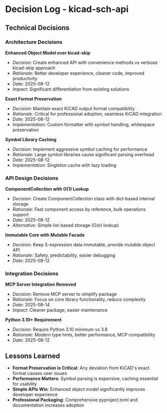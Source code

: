 # Decision Log - kicad-sch-api

## Technical Decisions

### Architecture Decisions

**Enhanced Object Model over kicad-skip**
- *Decision*: Create enhanced API with convenience methods vs verbose kicad-skip approach
- *Rationale*: Better developer experience, cleaner code, improved productivity
- *Date*: 2025-08-12
- *Impact*: Significant differentiation from existing solutions

**Exact Format Preservation**
- *Decision*: Maintain exact KiCAD output format compatibility
- *Rationale*: Critical for professional adoption, seamless KiCAD integration
- *Date*: 2025-08-12
- *Implementation*: Custom formatter with symbol handling, whitespace preservation

**Symbol Library Caching**
- *Decision*: Implement aggressive symbol caching for performance
- *Rationale*: Large symbol libraries cause significant parsing overhead
- *Date*: 2025-08-12
- *Implementation*: Singleton cache with lazy loading

### API Design Decisions

**ComponentCollection with O(1) Lookup**
- *Decision*: Create ComponentCollection class with dict-based internal storage
- *Rationale*: Fast component access by reference, bulk operations support
- *Date*: 2025-08-12
- *Alternative*: Simple list-based storage (O(n) lookup)

**Immutable Core with Mutable Facade**
- *Decision*: Keep S-expression data immutable, provide mutable object API
- *Rationale*: Safety, predictability, easier debugging
- *Date*: 2025-08-12

### Integration Decisions

**MCP Server Integration Removed**
- *Decision*: Remove MCP server to simplify package
- *Rationale*: Focus on core library functionality, reduce complexity
- *Date*: 2025-08-14
- *Impact*: Cleaner package, easier maintenance

**Python 3.10+ Requirement**
- *Decision*: Require Python 3.10 minimum vs 3.8
- *Rationale*: Modern type hints, better performance, MCP compatibility
- *Date*: 2025-08-12

## Lessons Learned

- **Format Preservation is Critical**: Any deviation from KiCAD's exact format causes user issues
- **Performance Matters**: Symbol parsing is expensive, caching essential for usability
- **Simple APIs Win**: Enhanced object model significantly improves developer experience
- **Professional Packaging**: Comprehensive pyproject.toml and documentation increases adoption